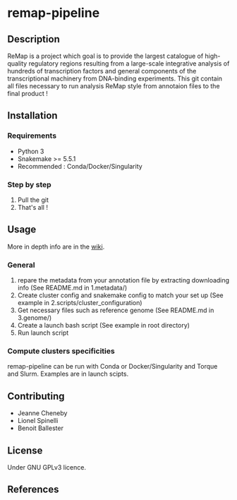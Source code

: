 # remap-pipeline

## Description
ReMap is a project which goal is to provide the largest catalogue of high-quality regulatory regions resulting from a large-scale integrative analysis of hundreds of transcription factors and general components of the transcriptional machinery from DNA-binding experiments.
This git contain all files necessary to run analysis ReMap style from annotaion files to the final product !


## Installation
### Requirements
 - Python 3
 - Snakemake >= 5.5.1
 - Recommended : Conda/Docker/Singularity
### Step by step
 1. Pull the git
 2. That's all !
 
## Usage
More in depth info are in the [wiki](https://github.com/remap-cisreg/remap-pipeline/wiki).

### General

 1. repare the metadata from your annotation file by extracting downloading info (See README.md in 1.metadata/)
 2. Create cluster config and snakemake config to match your set up (See example in 2.scripts/cluster_configuration)
 3. Get necessary files such as reference genome (See README.md in 3.genome/)
 4. Create a launch bash script (See example in root directory)
 5. Run launch script
 
### Compute clusters specificities
remap-pipeline can be run with Conda or Docker/Singularity and Torque and Slurm.
Examples are in launch scipts.

## Contributing

- Jeanne Cheneby
- Lionel Spinelli
- Benoit Ballester

## License
Under GNU GPLv3 licence.

## References

